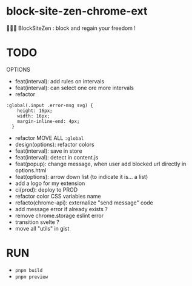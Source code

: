 # block-site-zen-chrome-ext

🧘🏻‍♂️ BlockSiteZen : block and regain your freedom !

# TODO

OPTIONS

- feat(interval): add rules on intervals
- feat(interval): can select one ore more intervals
- refactor

```
:global(.input .error-msg svg) {
    height: 16px;
    width: 16px;
    margin-inline-end: 4px;
  }
```

- refactor MOVE ALL `:global`
- design(options): refactor colors
- feat(interval): save in store
- feat(interval): detect in content.js
- feat(popup): change message, when user add blocked url directly in options.html
- feat(options): arrow down list (to indicate it is... a list)
- add a logo for my extension
- ci(prod): deploy to PROD
- refactor color CSS variables name
- refacto(chrome-api): externalize "send message" code
- add message error if already exists ?
- remove chrome.storage eslint error
- transition svelte ?
- move all "utils" in gist

# RUN

- `pnpm build`
- `pnpm preview`
